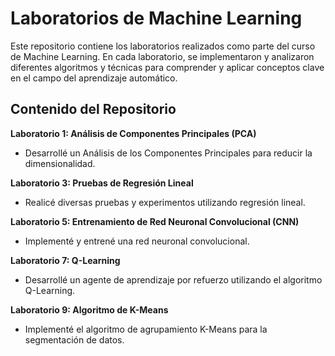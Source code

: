 # Laboratorios de Machine Learning

Este repositorio contiene los laboratorios realizados como parte del curso de Machine Learning. En cada laboratorio, se implementaron y analizaron diferentes algoritmos y técnicas para comprender y aplicar conceptos clave en el campo del aprendizaje automático.

## Contenido del Repositorio

**Laboratorio 1: Análisis de Componentes Principales (PCA)**
   - Desarrollé un Análisis de los Componentes Principales para reducir la dimensionalidad.

**Laboratorio 3: Pruebas de Regresión Lineal**
   - Realicé diversas pruebas y experimentos utilizando regresión lineal.

**Laboratorio 5: Entrenamiento de Red Neuronal Convolucional (CNN)**
   - Implementé y entrené una red neuronal convolucional.

**Laboratorio 7: Q-Learning**
   - Desarrollé un agente de aprendizaje por refuerzo utilizando el algoritmo Q-Learning.

**Laboratorio 9: Algoritmo de K-Means**
   - Implementé el algoritmo de agrupamiento K-Means para la segmentación de datos.

